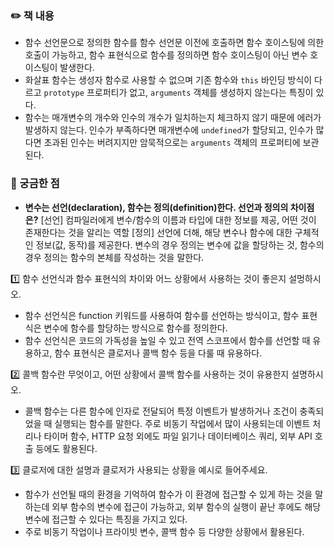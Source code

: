 ### **✏️ 책 내용**

- 함수 선언문으로 정의한 함수를 함수 선언문 이전에 호출하면 함수 호이스팅에 의한 호출이 가능하고, 함수 표현식으로 함수를 정의하면 함수 호이스팅이 아닌 변수 호이스팅이 발생한다.
- 화살표 함수는 생성자 함수로 사용할 수 없으며 기존 함수와 `this` 바인딩 방식이 다르고 `prototype` 프로퍼티가 없고, `arguments` 객체를 생성하지 않는다는 특징이 있다.
- 함수는 매개변수의 개수와 인수의 개수가 일치하는지 체크하지 않기 때문에 에러가 발생하지 않는다. 인수가 부족하다면 매개변수에 `undefined`가 할당되고, 인수가 많다면 초과된 인수는 버려지지만 암묵적으로는 `arguments` 객체의 프로퍼티에 보관된다.

### **💬 궁금한 점**

- **변수는 선언(declaration), 함수는 정의(definition)한다. 선언과 정의의 차이점은?**
  [선언] 컴파일러에게 변수/함수의 이름과 타입에 대한 정보를 제공, 어떤 것이 존재한다는 것을 알리는 역할
  [정의] 선언에 더해, 해당 변수나 함수에 대한 구체적인 정보(값, 동작)를 제공한다.
  변수의 경우 정의는 변수에 값을 할당하는 것, 함수의 경우 정의는 함수의 본체를 작성하는 것을 말한다.

<aside>
1️⃣ 함수 선언식과 함수 표현식의 차이와 어느 상황에서 사용하는 것이 좋은지 설멍하시오.

</aside>

- 함수 선언식은 function 키워드를 사용하여 함수를 선언하는 방식이고, 함수 표현식은 변수에 함수를 할당하는 방식으로 함수를 정의한다.
- 함수 선언식은 코드의 가독성을 높일 수 있고 전역 스코프에서 함수를 선언할 때 유용하고, 함수 표현식은 클로저나 콜백 함수 등을 다룰 때 유용하다.

<aside>
2️⃣ 콜백 함수란 무엇이고, 어떤 상황에서 콜백 함수를 사용하는 것이 유용한지 설명하시오.

</aside>

- 콜백 함수는 다른 함수에 인자로 전달되어 특정 이벤트가 발생하거나 조건이 충족되었을 때 실행되는 함수를 말한다. 주로 비동기 작업에서 많이 사용되는데 이벤트 처리나 타이머 함수, HTTP 요청 외에도 파일 읽기나 데이터베이스 쿼리, 외부 API 호출 등에도 활용된다.

<aside>
3️⃣ 클로저에 대한 설명과 클로저가 사용되는 상황을 예시로 들어주세요.

</aside>

- 함수가 선언될 때의 환경을 기억하여 함수가 이 환경에 접근할 수 있게 하는 것을 말하는데 외부 함수의 변수에 접근이 가능하고, 외부 함수의 실행이 끝난 후에도 해당 변수에 접근할 수 있다는 특징을 가지고 있다.
- 주로 비동기 작업이나 프라이빗 변수, 콜백 함수 등 다양한 상황에서 활용된다.
